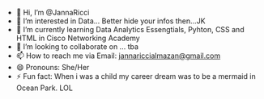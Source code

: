 - 👋 Hi, I’m @JannaRicci
- 👀 I’m interested in Data... Better hide your infos then...JK
- 🌱 I’m currently learning Data Analytics Essengtials, Pyhton, CSS and HTML in Cisco Networking Academy
- 💞️ I’m looking to collaborate on ... tba
- 📫 How to reach me via Email: jannariccialmazan@gmail.com
- 😄 Pronouns: She/Her
- ⚡ Fun fact: When i was a child my career dream was to be a mermaid in Ocean Park. LOL

<!---
JannaRicci/JannaRicci is a ✨ special ✨ repository because its `README.md` (this file) appears on your GitHub profile.
You can click the Preview link to take a look at your changes.
--->

